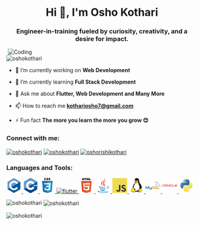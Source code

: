 <h1 align="center">Hi 👋, I'm Osho Kothari</h1>
<h3 align="center"> Engineer-in-training fueled by curiosity, creativity, and a desire for impact. </h3>
<img align="right" alt="Coding" width="500" src="https://user-images.githubusercontent.com/74038190/226190894-18e959ba-d458-4a94-ac44-790190f2a947.gif">

<p align="left"> <img src="https://komarev.com/ghpvc/?username=oshokothari&label=Profile%20views&color=0e75b6&style=flat" alt="oshokothari" /> </p>

- 🔭 I’m currently working on **Web Development**

- 🌱 I’m currently learning **Full Stack Development**

- 💬 Ask me about **Flutter, Web Development and Many More**

- 📫 How to reach me **kothariosho7@gmail.com**

- ⚡ Fun fact **The more you learn the more you grow 😊**

<h3 align="left">Connect with me:</h3>
<p align="left">
<a href="https://twitter.com/oshokothari" target="blank"><img align="center" src="https://raw.githubusercontent.com/rahuldkjain/github-profile-readme-generator/master/src/images/icons/Social/twitter.svg" alt="oshokothari" height="30" width="40" /></a>
<a href="https://linkedin.com/in/oshokothari" target="blank"><img align="center" src="https://raw.githubusercontent.com/rahuldkjain/github-profile-readme-generator/master/src/images/icons/Social/linked-in-alt.svg" alt="oshokothari" height="30" width="40" /></a>
<a href="https://instagram.com/oshorishikothari" target="blank"><img align="center" src="https://raw.githubusercontent.com/rahuldkjain/github-profile-readme-generator/master/src/images/icons/Social/instagram.svg" alt="oshorishikothari" height="30" width="40" /></a>
</p>

<h3 align="left">Languages and Tools:</h3>
<p align="left"> <a href="https://www.cprogramming.com/" target="_blank" rel="noreferrer"> <img src="https://raw.githubusercontent.com/devicons/devicon/master/icons/c/c-original.svg" alt="c" width="40" height="40"/> </a> <a href="https://www.w3schools.com/cpp/" target="_blank" rel="noreferrer"> <img src="https://raw.githubusercontent.com/devicons/devicon/master/icons/cplusplus/cplusplus-original.svg" alt="cplusplus" width="40" height="40"/> </a> <a href="https://www.w3schools.com/css/" target="_blank" rel="noreferrer"> <img src="https://raw.githubusercontent.com/devicons/devicon/master/icons/css3/css3-original-wordmark.svg" alt="css3" width="40" height="40"/> </a> <a href="https://flutter.dev" target="_blank" rel="noreferrer"> <img src="https://www.vectorlogo.zone/logos/flutterio/flutterio-icon.svg" alt="flutter" width="40" height="40"/> </a> <a href="https://www.w3.org/html/" target="_blank" rel="noreferrer"> <img src="https://raw.githubusercontent.com/devicons/devicon/master/icons/html5/html5-original-wordmark.svg" alt="html5" width="40" height="40"/> </a> <a href="https://www.java.com" target="_blank" rel="noreferrer"> <img src="https://raw.githubusercontent.com/devicons/devicon/master/icons/java/java-original.svg" alt="java" width="40" height="40"/> </a> <a href="https://developer.mozilla.org/en-US/docs/Web/JavaScript" target="_blank" rel="noreferrer"> <img src="https://raw.githubusercontent.com/devicons/devicon/master/icons/javascript/javascript-original.svg" alt="javascript" width="40" height="40"/> </a> <a href="https://www.linux.org/" target="_blank" rel="noreferrer"> <img src="https://raw.githubusercontent.com/devicons/devicon/master/icons/linux/linux-original.svg" alt="linux" width="40" height="40"/> </a> <a href="https://www.mysql.com/" target="_blank" rel="noreferrer"> <img src="https://raw.githubusercontent.com/devicons/devicon/master/icons/mysql/mysql-original-wordmark.svg" alt="mysql" width="40" height="40"/> </a> <a href="https://www.oracle.com/" target="_blank" rel="noreferrer"> <img src="https://raw.githubusercontent.com/devicons/devicon/master/icons/oracle/oracle-original.svg" alt="oracle" width="40" height="40"/> </a> <a href="https://www.python.org" target="_blank" rel="noreferrer"> <img src="https://raw.githubusercontent.com/devicons/devicon/master/icons/python/python-original.svg" alt="python" width="40" height="40"/> </a> </p>

<p><img align="left" src="https://github-readme-stats.vercel.app/api/top-langs?username=oshokothari&show_icons=true&locale=en&layout=compact" alt="oshokothari" /></p>

<p>&nbsp;<img align="center" src="https://github-readme-stats.vercel.app/api?username=oshokothari&show_icons=true&locale=en" alt="oshokothari" /></p>

<p><img align="center" src="https://github-readme-streak-stats.herokuapp.com/?user=oshokothari&" alt="oshokothari" /></p>

